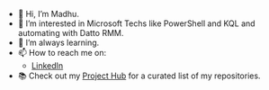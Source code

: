- 👋 Hi, I’m Madhu.
- 👀 I’m interested in Microsoft Techs like PowerShell and KQL and automating with Datto RMM.
- 🌱 I’m always learning.
- 📫 How to reach me on:
  - [LinkedIn](https://www.linkedin.com/in/madhuperera/ "LinkedIn")
- 📚 Check out my [Project Hub](https://github.com/madhuperera/Hub) for a curated list of my repositories.

<!---
madhuperera/madhuperera is a ✨ special ✨ repository because its `README.md` (this file) appears on your GitHub profile.
You can click the Preview link to take a look at your changes.
--->

